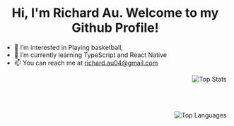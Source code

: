 <!---
au-richard/au-richard is a ✨ special ✨ repository because its `README.md` (this file) appears on your GitHub profile.
You can click the Preview link to take a look at your changes.
--->
<h1 align="center">Hi, I'm Richard Au. Welcome to my Github Profile!</h1>

- 👀 I’m interested in Playing basketball,
- 🌱 I’m currently learning TypeScript and React Native
- 📫 You can reach me at richard.au04@gmail.com

<p><img align="right" src="https://github-readme-stats.vercel.app/api?username=au-richard&show_icons=true&locale=en" alt="Top Stats"></p>
<br />
<br />
<br />
<br />

<p><img align="right" src="https://github-readme-stats.vercel.app/api/top-langs?username=au-richard&show_icons=true&locale=en&layout=compact" alt="Top Languages" /></p>

<!-- [![Anurag's GitHub stats](https://github-readme-stats.vercel.app/api?username=anuraghazra)](https://github.com/anuraghazra/github-readme-stats) -->
